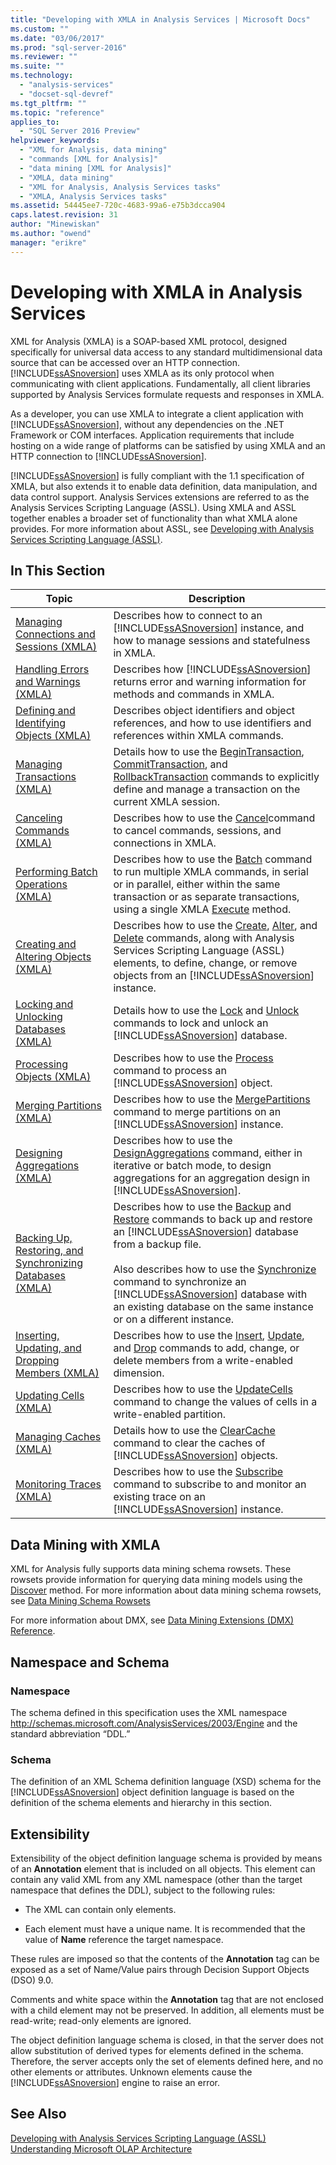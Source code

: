 ```yaml
---
title: "Developing with XMLA in Analysis Services | Microsoft Docs"
ms.custom: ""
ms.date: "03/06/2017"
ms.prod: "sql-server-2016"
ms.reviewer: ""
ms.suite: ""
ms.technology: 
  - "analysis-services"
  - "docset-sql-devref"
ms.tgt_pltfrm: ""
ms.topic: "reference"
applies_to: 
  - "SQL Server 2016 Preview"
helpviewer_keywords: 
  - "XML for Analysis, data mining"
  - "commands [XML for Analysis]"
  - "data mining [XML for Analysis]"
  - "XMLA, data mining"
  - "XML for Analysis, Analysis Services tasks"
  - "XMLA, Analysis Services tasks"
ms.assetid: 54445ee7-720c-4683-99a6-e75b3dcca904
caps.latest.revision: 31
author: "Minewiskan"
ms.author: "owend"
manager: "erikre"
---
```

# Developing with XMLA in Analysis Services
  XML for Analysis (XMLA) is a SOAP-based XML protocol, designed specifically for universal data access to any standard multidimensional data source that can be accessed over an HTTP connection. [!INCLUDE[ssASnoversion](../../includes/ssasnoversion-md.md)] uses XMLA as its only protocol when communicating with client applications. Fundamentally, all client libraries supported by Analysis Services formulate requests and responses in XMLA.  
  
 As a developer, you can use XMLA to integrate a client application with [!INCLUDE[ssASnoversion](../../includes/ssasnoversion-md.md)], without any dependencies on the .NET Framework or COM interfaces. Application requirements that include hosting on a wide range of platforms can be satisfied by using XMLA and an HTTP connection to [!INCLUDE[ssASnoversion](../../includes/ssasnoversion-md.md)].  
  
 [!INCLUDE[ssASnoversion](../../includes/ssasnoversion-md.md)] is fully compliant with the 1.1 specification of XMLA, but also extends it to enable data definition, data manipulation, and data control support. Analysis Services extensions are referred to as the Analysis Services Scripting Language (ASSL). Using XMLA and ASSL together enables a broader set of functionality than what XMLA alone provides. For more information about ASSL, see [Developing with Analysis Services Scripting Language &#40;ASSL&#41;](../../analysis-services/multidimensional-models/scripting-language-assl/developing-with-analysis-services-scripting-language-assl.md).  
  
## In This Section  
  
|Topic|Description|  
|-----------|-----------------|  
|[Managing Connections and Sessions &#40;XMLA&#41;](../../analysis-services/multidimensional-models-scripting-language-assl-xmla/managing-connections-and-sessions-xmla.md)|Describes how to connect to an [!INCLUDE[ssASnoversion](../../includes/ssasnoversion-md.md)] instance, and how to manage sessions and statefulness in XMLA.|  
|[Handling Errors and Warnings &#40;XMLA&#41;](../../analysis-services/multidimensional-models-scripting-language-assl-xmla/handling-errors-and-warnings-xmla.md)|Describes how [!INCLUDE[ssASnoversion](../../includes/ssasnoversion-md.md)] returns error and warning information for methods and commands in XMLA.|  
|[Defining and Identifying Objects &#40;XMLA&#41;](../../analysis-services/multidimensional-models-scripting-language-assl-xmla/defining-and-identifying-objects-xmla.md)|Describes object identifiers and object references, and how to use identifiers and references within XMLA commands.|  
|[Managing Transactions &#40;XMLA&#41;](../../analysis-services/multidimensional-models-scripting-language-assl-xmla/managing-transactions-xmla.md)|Details how to use the [BeginTransaction](../../analysis-services/xmla/xml-elements-commands/begintransaction-element-xmla.md), [CommitTransaction](../../analysis-services/xmla/xml-elements-commands/committransaction-element-xmla.md), and [RollbackTransaction](../../analysis-services/xmla/xml-elements-commands/rollbacktransaction-element-xmla.md) commands to explicitly define and manage a transaction on the current XMLA session.|  
|[Canceling Commands &#40;XMLA&#41;](../../analysis-services/multidimensional-models-scripting-language-assl-xmla/canceling-commands-xmla.md)|Describes how to use the [Cancel](../../analysis-services/xmla/xml-elements-commands/cancel-element-xmla.md)command to cancel commands, sessions, and connections in XMLA.|  
|[Performing Batch Operations &#40;XMLA&#41;](../../analysis-services/multidimensional-models-scripting-language-assl-xmla/performing-batch-operations-xmla.md)|Describes how to use the [Batch](../../analysis-services/xmla/xml-elements-commands/batch-element-xmla.md) command to run multiple XMLA commands, in serial or in parallel, either within the same transaction or as separate transactions, using a single XMLA [Execute](../../analysis-services/xmla/xml-elements-methods-execute.md) method.|  
|[Creating and Altering Objects &#40;XMLA&#41;](../../analysis-services/multidimensional-models-scripting-language-assl-xmla/creating-and-altering-objects-xmla.md)|Describes how to use the [Create](../../analysis-services/xmla/xml-elements-commands/create-element-xmla.md), [Alter](../../analysis-services/xmla/xml-elements-commands/alter-element-xmla.md), and [Delete](../../analysis-services/xmla/xml-elements-commands/delete-element-xmla.md) commands, along with Analysis Services Scripting Language (ASSL) elements, to define, change, or remove objects from an [!INCLUDE[ssASnoversion](../../includes/ssasnoversion-md.md)] instance.|  
|[Locking and Unlocking Databases &#40;XMLA&#41;](../../analysis-services/multidimensional-models-scripting-language-assl-xmla/locking-and-unlocking-databases-xmla.md)|Details how to use the [Lock](../../analysis-services/xmla/xml-elements-commands/lock-element-xmla.md) and [Unlock](../../analysis-services/xmla/xml-elements-commands/unlock-element-xmla.md) commands to lock and unlock an [!INCLUDE[ssASnoversion](../../includes/ssasnoversion-md.md)] database.|  
|[Processing Objects &#40;XMLA&#41;](../../analysis-services/multidimensional-models-scripting-language-assl-xmla/processing-objects-xmla.md)|Describes how to use the [Process](../../analysis-services/xmla/xml-elements-commands/process-element-xmla.md) command to process an [!INCLUDE[ssASnoversion](../../includes/ssasnoversion-md.md)] object.|  
|[Merging Partitions &#40;XMLA&#41;](../../analysis-services/multidimensional-models-scripting-language-assl-xmla/merging-partitions-xmla.md)|Describes how to use the [MergePartitions](../../analysis-services/xmla/xml-elements-commands/mergepartitions-element-xmla.md) command to merge partitions on an [!INCLUDE[ssASnoversion](../../includes/ssasnoversion-md.md)] instance.|  
|[Designing Aggregations &#40;XMLA&#41;](../../analysis-services/multidimensional-models-scripting-language-assl-xmla/designing-aggregations-xmla.md)|Describes how to use the [DesignAggregations](../../analysis-services/xmla/xml-elements-commands/designaggregations-element-xmla.md) command, either in iterative or batch mode, to design aggregations for an aggregation design in [!INCLUDE[ssASnoversion](../../includes/ssasnoversion-md.md)].|  
|[Backing Up, Restoring, and Synchronizing Databases &#40;XMLA&#41;](../../analysis-services/multidimensional-models-scripting-language-assl-xmla/backing-up-restoring-and-synchronizing-databases-xmla.md)|Describes how to use the [Backup](../../analysis-services/xmla/xml-elements-commands/backup-element-xmla.md) and [Restore](../../analysis-services/xmla/xml-elements-commands/restore-element-xmla.md) commands to back up and restore an [!INCLUDE[ssASnoversion](../../includes/ssasnoversion-md.md)] database from a backup file.<br /><br /> Also describes how to use the [Synchronize](../../analysis-services/xmla/xml-elements-commands/synchronize-element-xmla.md) command to synchronize an [!INCLUDE[ssASnoversion](../../includes/ssasnoversion-md.md)] database with an existing database on the same instance or on a different instance.|  
|[Inserting, Updating, and Dropping Members &#40;XMLA&#41;](../../analysis-services/multidimensional-models-scripting-language-assl-xmla/inserting-updating-and-dropping-members-xmla.md)|Describes how to use the [Insert](../../analysis-services/xmla/xml-elements-commands/insert-element-xmla.md), [Update](../../analysis-services/xmla/xml-elements-commands/update-element-xmla.md), and [Drop](../../analysis-services/xmla/xml-elements-commands/drop-element-xmla.md) commands to add, change, or delete members from a write-enabled dimension.|  
|[Updating Cells &#40;XMLA&#41;](../../analysis-services/multidimensional-models-scripting-language-assl-xmla/updating-cells-xmla.md)|Describes how to use the [UpdateCells](../../analysis-services/xmla/xml-elements-commands/updatecells-element-xmla.md) command to change the values of cells in a write-enabled partition.|  
|[Managing Caches &#40;XMLA&#41;](../../analysis-services/multidimensional-models-scripting-language-assl-xmla/managing-caches-xmla.md)|Details how to use the [ClearCache](../../analysis-services/xmla/xml-elements-commands/clearcache-element-xmla.md) command to clear the caches of [!INCLUDE[ssASnoversion](../../includes/ssasnoversion-md.md)] objects.|  
|[Monitoring Traces &#40;XMLA&#41;](../../analysis-services/multidimensional-models-scripting-language-assl-xmla/monitoring-traces-xmla.md)|Describes how to use the [Subscribe](../../analysis-services/xmla/xml-elements-commands/subscribe-element-xmla.md) command to subscribe to and monitor an existing trace on an [!INCLUDE[ssASnoversion](../../includes/ssasnoversion-md.md)] instance.|  
  
## Data Mining with XMLA  
 XML for Analysis fully supports data mining schema rowsets. These rowsets provide information for querying data mining models using the [Discover](../../analysis-services/xmla/xml-elements-methods-discover.md) method. For more information about data mining schema rowsets, see [Data Mining Schema Rowsets](../../analysis-services/schema-rowsets/data-mining/data-mining-schema-rowsets.md)  
  
 For more information about DMX, see [Data Mining Extensions &#40;DMX&#41; Reference](../../dmx/data-mining-extensions-dmx-reference.md).  
  
## Namespace and Schema  
  
### Namespace  
 The schema defined in this specification uses the XML namespace http://schemas.microsoft.com/AnalysisServices/2003/Engine and the standard abbreviation “DDL.”  
  
### Schema  
 The definition of an XML Schema definition language (XSD) schema for the [!INCLUDE[ssASnoversion](../../includes/ssasnoversion-md.md)] object definition language is based on the definition of the schema elements and hierarchy in this section.  
  
## Extensibility  
 Extensibility of the object definition language schema is provided by means of an **Annotation** element that is included on all objects. This element can contain any valid XML from any XML namespace (other than the target namespace that defines the DDL), subject to the following rules:  
  
-   The XML can contain only elements.  
  
-   Each element must have a unique name. It is recommended that the value of **Name** reference the target namespace.  
  
 These rules are imposed so that the contents of the **Annotation** tag can be exposed as a set of Name/Value pairs through Decision Support Objects (DSO) 9.0.  
  
 Comments and white space within the **Annotation** tag that are not enclosed with a child element may not be preserved. In addition, all elements must be read-write; read-only elements are ignored.  
  
 The object definition language schema is closed, in that the server does not allow substitution of derived types for elements defined in the schema. Therefore, the server accepts only the set of elements defined here, and no other elements or attributes. Unknown elements cause the [!INCLUDE[ssASnoversion](../../includes/ssasnoversion-md.md)] engine to raise an error.  
  
## See Also  
 [Developing with Analysis Services Scripting Language &#40;ASSL&#41;](../../analysis-services/multidimensional-models/scripting-language-assl/developing-with-analysis-services-scripting-language-assl.md)   
 [Understanding Microsoft OLAP Architecture](../../analysis-services/multidimensional-models/olap-physical/understanding-microsoft-olap-architecture.md)  
  
  